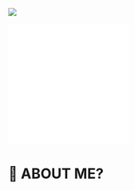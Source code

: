 ![](http://www.getaprogrammer.com.au/wp-content/uploads/2020/04/react.jpg)

![](./image.svg)

# 🤔 ABOUT ME?
